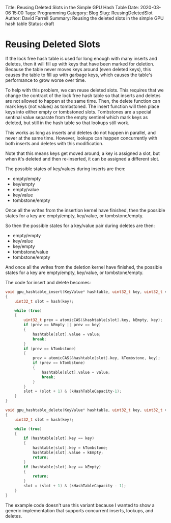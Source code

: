 Title: Reusing Deleted Slots in the Simple GPU Hash Table
Date: 2020-03-06 15:00
Tags: Programming
Category: Blog
Slug: ReusingDeletedSlot
Author: David Farrell
Summary: Reusing the deleted slots in the simple GPU hash table
Status: draft

# Reusing Deleted Slots

If the lock free hash table is used for long enough with many inserts and deletes, then it will fill up with keys that have been marked for deletion. Because the table never moves keys around (even deleted keys), this causes the table to fill up with garbage keys, which causes the table's performance to grow worse over time.

To help with this problem, we can reuse deleted slots. This requires that we change the contract of the lock free hash table so that inserts and deletes are not allowed to happen at the same time. Then, the delete function can mark keys (not values) as tombstoned. The insert function will then place keys into either empty or tombstoned slots. Tombstones are a special sentinal value separate from the empty sentinel which mark keys as deleted, but still in the hash table so that lookups still work.

This works as long as inserts and deletes do not happen in parallel, and never at the same time. However, lookups can happen concurrently with both inserts and deletes with this modification.

Note that this means keys get moved around; a key is assigned a slot, but when it's deleted and then re-inserted, it can be assigned a different slot.

The possible states of key/values during inserts are then:

+ empty/empty
+ key/empty
+ empty/value
+ key/value
+ tombstone/empty

Once all the writes from the insertion kernel have finished, then the possible states for a key are empty/empty, key/value, or tombstone/empty.

So then the possible states for a key/value pair during deletes are then:

+ empty/empty
+ key/value
+ key/empty
+ tombstone/value
+ tombstone/empty

And once all the writes from the deletion kernel have finished, the possible states for a key are empty/empty, key/value, or tombstone/empty.

The code for insert and delete becomes:

```cpp
void gpu_hashtable_insert(KeyValue* hashtable, uint32_t key, uint32_t value)
{
    uint32_t slot = hash(key);

    while (true)
    {
        uint32_t prev = atomicCAS(&hashtable[slot].key, kEmpty, key);
        if (prev == kEmpty || prev == key)
        {
            hashtable[slot].value = value;
            break;
        }
        if (prev == kTombstone)
        {
            prev = atomicCAS(&hashtable[slot].key, kTombstone, key);
            if (prev == kTombstone)
            {
                hashtable[slot].value = value;
                break;
            }
        }
        slot = (slot + 1) & (kHashTableCapacity-1);
    }
}

void gpu_hashtable_delete(KeyValue* hashtable, uint32_t key, uint32_t value)
{
    uint32_t slot = hash(key);

    while (true)
    {
        if (hashtable[slot].key == key)
        {
            hashtable[slot].key = kTombstone;
            hashtable[slot].value = kEmpty;
            return;
        }
        if (hashtable[slot].key == kEmpty)
        {
            return;
        }
        slot = (slot + 1) & (kHashTableCapacity - 1);
    }
}
```

The example code doesn't use this variant because I wanted to show a generic implementation that supports concurrent inserts, lookups, and deletes.

